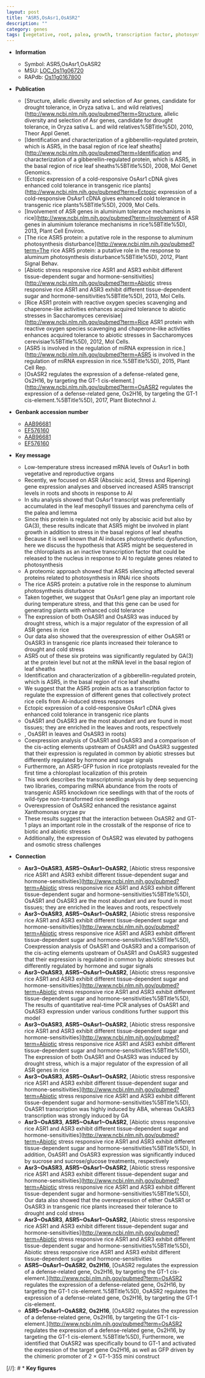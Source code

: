 ```yaml
---
layout: post
title: "ASR5,OsAsr1,OsASR2"
description: ""
category: genes
tags: [vegetative, root, palea, growth, transcription factor, photosynthesis, temperature, reproductive, shoot, aluminum, drought, sheath, gibberellin, cold stress, cold tolerance, lemma, abiotic stress, leaf, chloroplast, seedlings, resistance, stress, biotic stress]
---
```


* **Information**  
    + Symbol: ASR5,OsAsr1,OsASR2  
    + MSU: [LOC_Os11g06720](http://rice.uga.edu/cgi-bin/ORF_infopage.cgi?orf=LOC_Os11g06720)  
    + RAPdb: [Os11g0167800](http://rapdb.dna.affrc.go.jp/viewer/gbrowse_details/irgsp1?name=Os11g0167800)  

* **Publication**  
    + [Structure, allelic diversity and selection of Asr genes, candidate for drought tolerance, in Oryza sativa L. and wild relatives](http://www.ncbi.nlm.nih.gov/pubmed?term=Structure, allelic diversity and selection of Asr genes, candidate for drought tolerance, in Oryza sativa L. and wild relatives%5BTitle%5D), 2010, Theor Appl Genet.
    + [Identification and characterization of a gibberellin-regulated protein, which is ASR5, in the basal region of rice leaf sheaths](http://www.ncbi.nlm.nih.gov/pubmed?term=Identification and characterization of a gibberellin-regulated protein, which is ASR5, in the basal region of rice leaf sheaths%5BTitle%5D), 2008, Mol Genet Genomics.
    + [Ectopic expression of a cold-responsive OsAsr1 cDNA gives enhanced cold tolerance in transgenic rice plants](http://www.ncbi.nlm.nih.gov/pubmed?term=Ectopic expression of a cold-responsive OsAsr1 cDNA gives enhanced cold tolerance in transgenic rice plants%5BTitle%5D), 2009, Mol Cells.
    + [Involvement of ASR genes in aluminium tolerance mechanisms in rice](http://www.ncbi.nlm.nih.gov/pubmed?term=Involvement of ASR genes in aluminium tolerance mechanisms in rice%5BTitle%5D), 2013, Plant Cell Environ.
    + [The rice ASR5 protein: a putative role in the response to aluminum photosynthesis disturbance](http://www.ncbi.nlm.nih.gov/pubmed?term=The rice ASR5 protein: a putative role in the response to aluminum photosynthesis disturbance%5BTitle%5D), 2012, Plant Signal Behav.
    + [Abiotic stress responsive rice ASR1 and ASR3 exhibit different tissue-dependent sugar and hormone-sensitivities](http://www.ncbi.nlm.nih.gov/pubmed?term=Abiotic stress responsive rice ASR1 and ASR3 exhibit different tissue-dependent sugar and hormone-sensitivities%5BTitle%5D), 2013, Mol Cells.
    + [Rice ASR1 protein with reactive oxygen species scavenging and chaperone-like activities enhances acquired tolerance to abiotic stresses in Saccharomyces cerevisiae](http://www.ncbi.nlm.nih.gov/pubmed?term=Rice ASR1 protein with reactive oxygen species scavenging and chaperone-like activities enhances acquired tolerance to abiotic stresses in Saccharomyces cerevisiae%5BTitle%5D), 2012, Mol Cells.
    + [ASR5 is involved in the regulation of miRNA expression in rice.](http://www.ncbi.nlm.nih.gov/pubmed?term=ASR5 is involved in the regulation of miRNA expression in rice.%5BTitle%5D), 2015, Plant Cell Rep.
    + [OsASR2 regulates the expression of a defense-related gene, Os2H16, by targeting the GT-1 cis-element.](http://www.ncbi.nlm.nih.gov/pubmed?term=OsASR2 regulates the expression of a defense-related gene, Os2H16, by targeting the GT-1 cis-element.%5BTitle%5D), 2017, Plant Biotechnol J.

* **Genbank accession number**  
    + [AAB96681](http://www.ncbi.nlm.nih.gov/nuccore/AAB96681)
    + [EF576160](http://www.ncbi.nlm.nih.gov/nuccore/EF576160)
    + [AAB96681](http://www.ncbi.nlm.nih.gov/nuccore/AAB96681)
    + [EF576160](http://www.ncbi.nlm.nih.gov/nuccore/EF576160)

* **Key message**  
    + Low-temperature stress increased mRNA levels of OsAsr1 in both vegetative and reproductive organs
    + Recently, we focused on ASR (Abscisic acid, Stress and Ripening) gene expression analyses and observed increased ASR5 transcript levels in roots and shoots in response to Al
    + In situ analysis showed that OsAsr1 transcript was preferentially accumulated in the leaf mesophyll tissues and parenchyma cells of the palea and lemma
    + Since this protein is regulated not only by abscisic acid but also by GA(3), these results indicate that ASR5 might be involved in plant growth in addition to stress in the basal regions of leaf sheaths
    + Because it is well known that Al induces photosynthetic dysfunction, here we discuss the hypothesis that ASR5 might be sequestered in the chloroplasts as an inactive transcription factor that could be released to the nucleus in response to Al to regulate genes related to photosynthesis
    + A proteomic approach showed that ASR5 silencing affected several proteins related to photosynthesis in RNAi rice shoots
    + The rice ASR5 protein: a putative role in the response to aluminum photosynthesis disturbance
    + Taken together, we suggest that OsAsr1 gene play an important role during temperature stress, and that this gene can be used for generating plants with enhanced cold tolerance
    + The expression of both OsASR1 and OsASR3 was induced by drought stress, which is a major regulator of the expression of all ASR genes in rice
    + Our data also showed that the overexpression of either OsASR1 or OsASR3 in transgenic rice plants increased their tolerance to drought and cold stress
    + ASR5 out of these six proteins was significantly regulated by GA(3) at the protein level but not at the mRNA level in the basal region of leaf sheaths
    + Identification and characterization of a gibberellin-regulated protein, which is ASR5, in the basal region of rice leaf sheaths
    + We suggest that the ASR5 protein acts as a transcription factor to regulate the expression of different genes that collectively protect rice cells from Al-induced stress responses
    + Ectopic expression of a cold-responsive OsAsr1 cDNA gives enhanced cold tolerance in transgenic rice plants
    + OsASR1 and OsASR3 are the most abundant and are found in most tissues; they are enriched in the leaves and roots, respectively
    + , OsASR1 in leaves and OsASR3 in roots)
    + Coexpression analysis of OsASR1 and OsASR3 and a comparison of the cis-acting elements upstream of OsASR1 and OsASR3 suggested that their expression is regulated in common by abiotic stresses but differently regulated by hormone and sugar signals
    + Furthermore, an ASR5-GFP fusion in rice protoplasts revealed for the first time a chloroplast localization of this protein
    + This work describes the transcriptomic analysis by deep sequencing two libraries, comparing miRNA abundance from the roots of transgenic ASR5 knockdown rice seedlings with that of the roots of wild-type non-transformed rice seedlings
    + Overexpression of OsASR2 enhanced the resistance against Xanthomonas oryzae pv
    + These results suggest that the interaction between OsASR2 and GT-1 plays an important role in the crosstalk of the response of rice to biotic and abiotic stresses
    + Additionally, the expression of OsASR2 was elevated by pathogens and osmotic stress challenges

* **Connection**  
    + __Asr3~OsASR3__, __ASR5~OsAsr1~OsASR2__, [Abiotic stress responsive rice ASR1 and ASR3 exhibit different tissue-dependent sugar and hormone-sensitivities](http://www.ncbi.nlm.nih.gov/pubmed?term=Abiotic stress responsive rice ASR1 and ASR3 exhibit different tissue-dependent sugar and hormone-sensitivities%5BTitle%5D), OsASR1 and OsASR3 are the most abundant and are found in most tissues; they are enriched in the leaves and roots, respectively
    + __Asr3~OsASR3__, __ASR5~OsAsr1~OsASR2__, [Abiotic stress responsive rice ASR1 and ASR3 exhibit different tissue-dependent sugar and hormone-sensitivities](http://www.ncbi.nlm.nih.gov/pubmed?term=Abiotic stress responsive rice ASR1 and ASR3 exhibit different tissue-dependent sugar and hormone-sensitivities%5BTitle%5D), Coexpression analysis of OsASR1 and OsASR3 and a comparison of the cis-acting elements upstream of OsASR1 and OsASR3 suggested that their expression is regulated in common by abiotic stresses but differently regulated by hormone and sugar signals
    + __Asr3~OsASR3__, __ASR5~OsAsr1~OsASR2__, [Abiotic stress responsive rice ASR1 and ASR3 exhibit different tissue-dependent sugar and hormone-sensitivities](http://www.ncbi.nlm.nih.gov/pubmed?term=Abiotic stress responsive rice ASR1 and ASR3 exhibit different tissue-dependent sugar and hormone-sensitivities%5BTitle%5D), The results of quantitative real-time PCR analyses of OsASR1 and OsASR3 expression under various conditions further support this model
    + __Asr3~OsASR3__, __ASR5~OsAsr1~OsASR2__, [Abiotic stress responsive rice ASR1 and ASR3 exhibit different tissue-dependent sugar and hormone-sensitivities](http://www.ncbi.nlm.nih.gov/pubmed?term=Abiotic stress responsive rice ASR1 and ASR3 exhibit different tissue-dependent sugar and hormone-sensitivities%5BTitle%5D), The expression of both OsASR1 and OsASR3 was induced by drought stress, which is a major regulator of the expression of all ASR genes in rice
    + __Asr3~OsASR3__, __ASR5~OsAsr1~OsASR2__, [Abiotic stress responsive rice ASR1 and ASR3 exhibit different tissue-dependent sugar and hormone-sensitivities](http://www.ncbi.nlm.nih.gov/pubmed?term=Abiotic stress responsive rice ASR1 and ASR3 exhibit different tissue-dependent sugar and hormone-sensitivities%5BTitle%5D), OsASR1 transcription was highly induced by ABA, whereas OsASR3 transcription was strongly induced by GA
    + __Asr3~OsASR3__, __ASR5~OsAsr1~OsASR2__, [Abiotic stress responsive rice ASR1 and ASR3 exhibit different tissue-dependent sugar and hormone-sensitivities](http://www.ncbi.nlm.nih.gov/pubmed?term=Abiotic stress responsive rice ASR1 and ASR3 exhibit different tissue-dependent sugar and hormone-sensitivities%5BTitle%5D), In addition, OsASR1 and OsASR3 expression was significantly induced by sucrose and sucrose/glucose treatments, respectively
    + __Asr3~OsASR3__, __ASR5~OsAsr1~OsASR2__, [Abiotic stress responsive rice ASR1 and ASR3 exhibit different tissue-dependent sugar and hormone-sensitivities](http://www.ncbi.nlm.nih.gov/pubmed?term=Abiotic stress responsive rice ASR1 and ASR3 exhibit different tissue-dependent sugar and hormone-sensitivities%5BTitle%5D), Our data also showed that the overexpression of either OsASR1 or OsASR3 in transgenic rice plants increased their tolerance to drought and cold stress
    + __Asr3~OsASR3__, __ASR5~OsAsr1~OsASR2__, [Abiotic stress responsive rice ASR1 and ASR3 exhibit different tissue-dependent sugar and hormone-sensitivities](http://www.ncbi.nlm.nih.gov/pubmed?term=Abiotic stress responsive rice ASR1 and ASR3 exhibit different tissue-dependent sugar and hormone-sensitivities%5BTitle%5D), Abiotic stress responsive rice ASR1 and ASR3 exhibit different tissue-dependent sugar and hormone-sensitivities
    + __ASR5~OsAsr1~OsASR2__, __Os2H16__, [OsASR2 regulates the expression of a defense-related gene, Os2H16, by targeting the GT-1 cis-element.](http://www.ncbi.nlm.nih.gov/pubmed?term=OsASR2 regulates the expression of a defense-related gene, Os2H16, by targeting the GT-1 cis-element.%5BTitle%5D), OsASR2 regulates the expression of a defense-related gene, Os2H16, by targeting the GT-1 cis-element.
    + __ASR5~OsAsr1~OsASR2__, __Os2H16__, [OsASR2 regulates the expression of a defense-related gene, Os2H16, by targeting the GT-1 cis-element.](http://www.ncbi.nlm.nih.gov/pubmed?term=OsASR2 regulates the expression of a defense-related gene, Os2H16, by targeting the GT-1 cis-element.%5BTitle%5D),  Furthermore, we identified that OsASR2 was specifically bound to GT-1 and activated the expression of the target gene Os2H16, as well as GFP driven by the chimeric promoter of 2 × GT-1-35S mini construct

[//]: # * **Key figures**  



